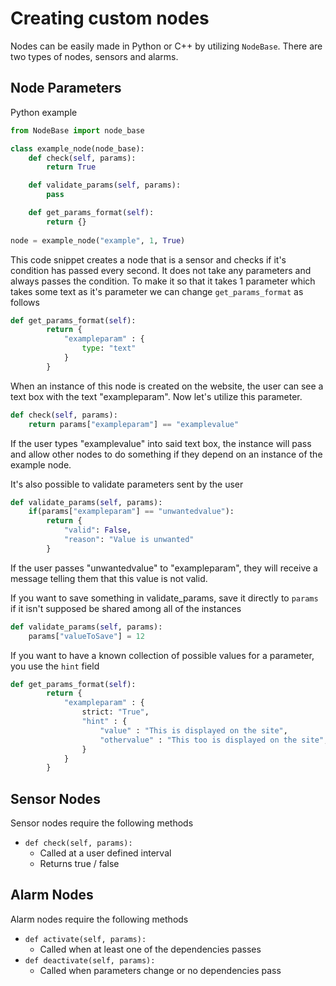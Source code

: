 # Creating custom nodes

Nodes can be easily made in Python or C++ by utilizing `NodeBase`.
There are two types of nodes, sensors and alarms.

## Node Parameters
Python example
```py
from NodeBase import node_base

class example_node(node_base):
	def check(self, params):
		return True

	def validate_params(self, params):
		pass

	def get_params_format(self):
		return {}
		
node = example_node("example", 1, True)
```
This code snippet creates a node that is a sensor and checks if it's condition has passed every second. It does not take any parameters and always passes the condition. To make it so that it takes 1 parameter which takes some text as it's parameter we can change `get_params_format` as follows
```py
def get_params_format(self):
		return {
			"exampleparam" : {
				type: "text"
			}
		}
```
When an instance of this node is created on the website, the user can see a text box with the text "exampleparam". Now let's utilize this parameter.

```py
def check(self, params):
	return params["exampleparam"] == "examplevalue"
```
If the user types "examplevalue" into said text box, the instance will pass and allow other nodes to do something if they depend on an instance of the example node.

It's also possible to validate parameters sent by the user
```py
def validate_params(self, params):
	if(params["exampleparam"] == "unwantedvalue"):
		return {
			"valid": False,
			"reason": "Value is unwanted"
		}
```
If the user passes "unwantedvalue" to "exampleparam", they will receive a message telling them that this value is not valid.

If you want to save something in validate_params, save it directly to `params` if it isn't supposed be shared among all of the instances
```py
def validate_params(self, params):
	params["valueToSave"] = 12
```

If you want to have a known collection of possible values for a parameter, you use the `hint` field

```py
def get_params_format(self):
		return {
			"exampleparam" : {
				strict: "True",
				"hint" : {
					"value" : "This is displayed on the site",
					"othervalue" : "This too is displayed on the site",
				}
			}
		}
```

## Sensor Nodes
Sensor nodes require the following methods
* `def check(self, params):`
	- Called at a user defined interval
	- Returns true / false

## Alarm Nodes
Alarm nodes require the following methods
* `def activate(self, params):`
	- Called when at least one of the dependencies passes
* `def deactivate(self, params):`
	- Called when parameters change or no dependencies pass
